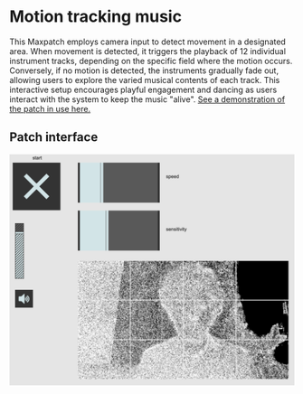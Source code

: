 # Motion tracking music
This Maxpatch employs camera input to detect movement in a designated area. When movement is detected, it triggers the playback of 12 individual instrument tracks, depending on the specific field where the motion occurs. Conversely, if no motion is detected, the instruments gradually fade out, allowing users to explore the varied musical contents of each track. This interactive setup encourages playful engagement and dancing as users interact with the system to keep the music "alive". [See a demonstration of the patch in use here.](https://www.thomaseg.dk/)

## Patch interface
![Patch overview](images/patch.png)
